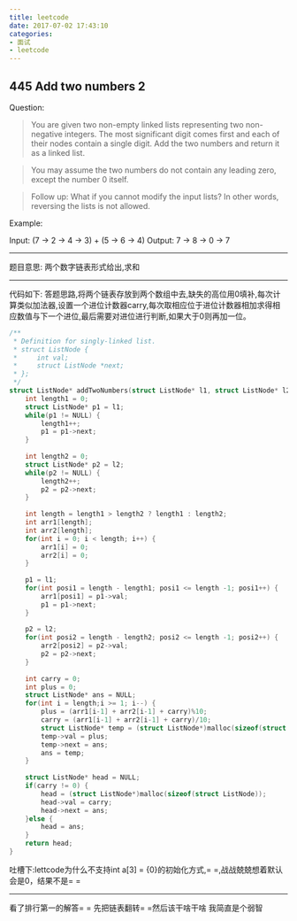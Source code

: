```yaml
---
title: leetcode
date: 2017-07-02 17:43:10
categories: 
- 面试
- leetcode
---
```

## 445 Add two numbers 2
Question:
> You are given two non-empty linked lists representing two non-negative integers. The most significant digit comes first and each of their nodes contain a single digit. Add the two numbers and return it as a linked list.

>You may assume the two numbers do not contain any leading zero, except the number 0 itself.

>Follow up:
What if you cannot modify the input lists? In other words, reversing the lists is not allowed.

Example:

Input: (7 -> 2 -> 4 -> 3) + (5 -> 6 -> 4)
Output: 7 -> 8 -> 0 -> 7
***
题目意思:
两个数字链表形式给出,求和
***
代码如下:
答题思路,将两个链表存放到两个数组中去,缺失的高位用0填补,每次计算类似加法器,设置一个进位计数器carry,每次取相应位于进位计数器相加求得相应数值与下一个进位,最后需要对进位进行判断,如果大于0则再加一位。
```C
/**
 * Definition for singly-linked list.
 * struct ListNode {
 *     int val;
 *     struct ListNode *next;
 * };
 */
struct ListNode* addTwoNumbers(struct ListNode* l1, struct ListNode* l2) {
    int length1 = 0;
    struct ListNode* p1 = l1;
    while(p1 != NULL) {
        length1++;
        p1 = p1->next;
    }
    
    int length2 = 0;
    struct ListNode* p2 = l2;
    while(p2 != NULL) {
        length2++;
        p2 = p2->next;
    }
    
    int length = length1 > length2 ? length1 : length2;
    int arr1[length];
    int arr2[length];
    for(int i = 0; i < length; i++) {
        arr1[i] = 0;
        arr2[i] = 0;
    }
    
    p1 = l1;
    for(int posi1 = length - length1; posi1 <= length -1; posi1++) {
        arr1[posi1] = p1->val;
        p1 = p1->next;
    }
    
    p2 = l2;
    for(int posi2 = length - length2; posi2 <= length -1; posi2++) {
        arr2[posi2] = p2->val;
        p2 = p2->next;
    }
    
    int carry = 0;
    int plus = 0;
    struct ListNode* ans = NULL;
    for(int i = length;i >= 1; i--) {
        plus = (arr1[i-1] + arr2[i-1] + carry)%10;
        carry = (arr1[i-1] + arr2[i-1] + carry)/10;
        struct ListNode* temp = (struct ListNode*)malloc(sizeof(struct ListNode));
        temp->val = plus;
        temp->next = ans;
        ans = temp;
    }
    
    struct ListNode* head = NULL;
    if(carry != 0) {
        head = (struct ListNode*)malloc(sizeof(struct ListNode));
        head->val = carry;
        head->next = ans;
    }else {
        head = ans;
    }
    return head;
}
```

吐槽下:lettcode为什么不支持int a[3] = {0}的初始化方式,= =,战战兢兢想着默认会是0，结果不是= =
***
看了排行第一的解答= = 先把链表翻转= =然后该干啥干啥 
我简直是个弱智

